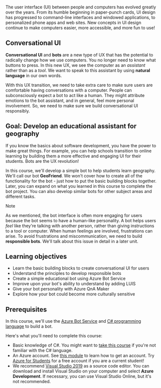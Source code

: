 The user interface (UI) between people and computers has evolved greatly over the years. From its humble beginning in paper-punch cards, UI design has progressed to command-line interfaces and windowed applications, to personalized phone apps and web sites. New concepts in UI design continue to make computers easier, more accessible, and more fun to use!

## Conversational UI

**Conversational UI** and **bots** are a new type of UX that has the potential to radically change how we use computers. You no longer need to know what buttons to press. In this new UX, we see the computer as an _assistant_ rather than as a _tool_. We want to speak to this assistant by using **natural language** in our own words.

With this UX transition, we need to take extra care to make sure users are comfortable having conversations with a computer. People can subconsciously expect a bot to act like a human. They might attribute emotions to the bot assistant, and in general, feel more personal involvement. So, we need to make sure we build conversational UI responsibly.

## Goal: Develop an educational assistant for geography

If you know the basics about software development, you have the power to make great things. For example, you can help schools transition to online learning by building them a more effective and engaging UI for their students. Bots are the UX revolution!

In this course, we'll develop a simple bot to help students learn geography. We'll call our bot **GeoFriend**. We won't cover how to create all of the functionality for the bot - just how to put the basic building blocks together. Later, you can expand on what you learned in this course to complete the bot project. You can also develop similar bots for other subject areas and different tasks.

> [!NOTE]
> As we mentioned, the bot interface is often more engaging for users because the bot seems to have a human-like personality. A bot helps users _feel_ like they're talking with another person, rather than giving instructions to a tool or computer. When human feelings are involved, frustrations can arise. To avoid frustrations and miscommunication, we need to build **responsible bots**. We'll talk about this issue in detail in a later unit.

## Learning objectives

- Learn the basic building blocks to create conversational UI for users
- Understand the principles to develop responsible bots
- Create a simple educational bot using Azure Bot Service
- Improve upon your bot's ability to understand by adding LUIS
- Give your bot personality with Azure QnA Maker
- Explore how your bot could become more culturally sensitive

## Prerequisites

In this course, we'll use the [Azure Bot Service][BotService] and [C# programming language][CSharp] to build a bot.

Here's what you'll need to complete this course:

- Basic knowledge of C#. You might want to [take this course][CSCourse] if you're not familiar with the C# language.
- An Azure account. See [this module][AzAccount] to learn how to get an account. Try [Azure for Students](https://azure.microsoft.com/free/students/?azure-portal=true) for a free account if you are a current student!
- We recommend [Visual Studio 2019][VS] as a source code editor. You can download and install Visual Studio on your computer and select **Azure Development**. If necessary, you can use Visual Studio Online, but it's not recommended.

<!-- Links -->

[BotService]: https://azure.microsoft.com/services/bot-service/
[CSharp]: https://dotnet.microsoft.com/learn/csharp
[CSCourse]: /dotnet/csharp/tutorials/?azure-portal=true
[AzAccount]: /learn/modules/create-an-azure-account/?azure-portal=true
[VS]: https://www.visualstudio.com/downloads/?azure-portal=true